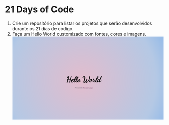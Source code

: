 # 21 Days of Code

1. Crie um repositório para listar os projetos que serão desenvolvidos durante os 21 dias de código.
2. Faça um Hello World customizado com fontes, cores e imagens.
   ![preview](./.github/day01preview.png)
